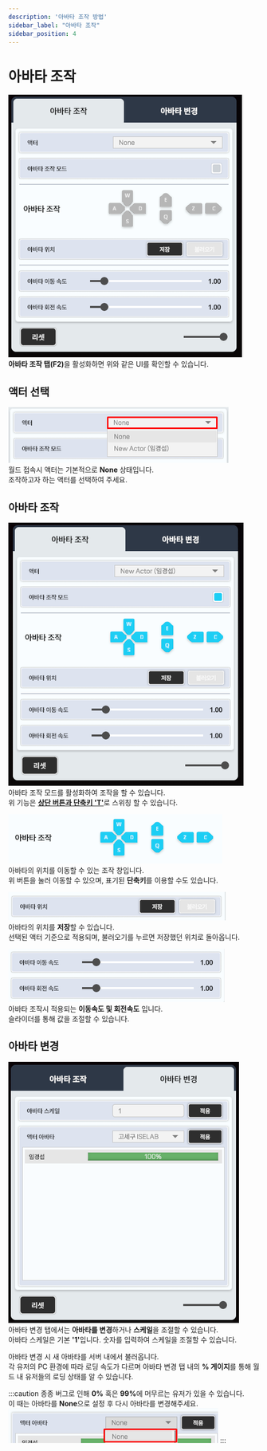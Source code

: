```yaml
---
description: '아바타 조작 방법'
sidebar_label: "아바타 조작"
sidebar_position: 4
---
```


# 아바타 조작

![Control](/img/Page_Control/Control_15.png) <br/>
<span class="highlight_text">**아바타 조작 탭(F2)**</span>을 활성화하면 위와 같은 UI를 확인할 수 있습니다.

## 액터 선택

![Control](/img/Page_Control/Control_16.png) <br/>
월드 접속시 액터는 기본적으로 <span class="highlight_text">**None**</span> 상태입니다. <br/>
조작하고자 하는 액터를 선택하여 주세요.

## 아바타 조작

![Control](/img/Page_Control/Control_17.png) <br/>
아바타 조작 모드를 활성화하여 조작을 할 수 있습니다. <br/>
위 기능은 <a href="../virdy-docs-control/ui#카메라--아바타-조작-전환" class="custom-link">**상단 버튼과 단축키 'T'**</a>로 스위칭 할 수 있습니다.

![Control](/img/Page_Control/Control_18.png) <br/>
아바타의 위치를 이동할 수 있는 조작 창입니다. <br/>
위 버튼을 눌러 이동할 수 있으며, 표기된 <span class="highlight_text">**단축키**</span>를 이용할 수도 있습니다.

![Control](/img/Page_Control/Control_19.png) <br/>
아바타의 위치를 <span class="highlight_text">**저장**</span>할 수 있습니다. <br/>
선택된 액터 기준으로 적용되며, 불러오기를 누르면 저장했던 위치로 돌아옵니다.

![Control](/img/Page_Control/Control_20.png) <br/>
아바타 조작시 적용되는 <span class="highlight_text">**이동속도 및 회전속도**</span> 입니다. <br/>
슬라이더를 통해 값을 조절할 수 있습니다.

## 아바타 변경

![Control](/img/Page_Control/Control_21.png) <br/>
아바타 변경 탭에서는 <span class="highlight_text">**아바타를 변경**</span>하거나 <span class="highlight_text">**스케일**</span>을 조절할 수 있습니다. <br/>
아바타 스케일은 기본 <span class="highlight_text">**'1'**</span>입니다. 숫자를 입력하여 스케일을 조절할 수 있습니다. <br/>

아바타 변경 시 새 아바타를 서버 내에서 불러옵니다. <br/>
각 유저의 PC 환경에 따라 로딩 속도가 다르며 아바타 변경 탭 내의 <span class="highlight_text">**% 게이지**</span>를 통해 월드 내 유저들의 로딩 상태를 알 수 있습니다.


:::caution
종종 버그로 인해 **0%** 혹은 <strong>99%</strong>에 머무르는 유저가 있을 수 있습니다. <br/>
이 때는 아바타를 **None**으로 설정 후 다시 아바타를 변경해주세요. <br/>
![Control](/img/Page_Control/Control_22.png)
:::